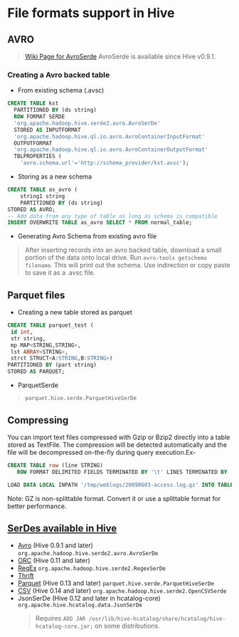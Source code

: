 # File formats support in Hive

## AVRO

> [Wiki Page for AvroSerde](https://cwiki.apache.org/confluence/display/Hive/AvroSerDe)
> AvroSerde is available since Hive v0.9.1.

### Creating a Avro backed table

* From existing schema (.avsc)

```sql
CREATE TABLE kst
  PARTITIONED BY (ds string)
  ROW FORMAT SERDE
  'org.apache.hadoop.hive.serde2.avro.AvroSerDe'
  STORED AS INPUTFORMAT
  'org.apache.hadoop.hive.ql.io.avro.AvroContainerInputFormat'
  OUTPUTFORMAT
  'org.apache.hadoop.hive.ql.io.avro.AvroContainerOutputFormat'
  TBLPROPERTIES (
    'avro.schema.url'='http://schema_provider/kst.avsc');
```

* Storing as a new schema

```sql
CREATE TABLE as_avro (
    string1 string
    PARTITIONED BY (ds string)
STORED AS AVRO;
-- Add data from any type of table as long as schema is compatible
INSERT OVERWRITE TABLE as_avro SELECT * FROM normal_table;
```

* Generating Avro Schema from existing avro file
> After inserting records into an avro backed table, download a small portion of the data onto local drive.
Run `avro-tools getschema filename`. This will print out the schema. Use indirection or copy paste to save it as a .avsc file.

## Parquet files

* Creating a new table stored as parquet

```sql
CREATE TABLE parquet_test (
 id int,
 str string,
 mp MAP<STRING,STRING>,
 lst ARRAY<STRING>,
 strct STRUCT<A:STRING,B:STRING>)
PARTITIONED BY (part string)
STORED AS PARQUET;
```

* ParquetSerde
> `parquet.hive.serde.ParquetHiveSerDe`

## Compressing

You can import text files compressed with Gzip or Bzip2 directly into a table stored as TextFile. The compression will be detected automatically and the file will be decompressed on-the-fly during query execution.Ex-

```sql
CREATE TABLE raw (line STRING)
   ROW FORMAT DELIMITED FIELDS TERMINATED BY '\t' LINES TERMINATED BY '\n';

LOAD DATA LOCAL INPATH '/tmp/weblogs/20090603-access.log.gz' INTO TABLE raw;
```

Note: GZ is non-splittable format. Convert it or use a splittable format for better performance.

## [SerDes available in Hive](https://cwiki.apache.org/confluence/display/Hive/LanguageManual+DDL#LanguageManualDDL-RowFormats&SerDe)

* [Avro](https://cwiki.apache.org/confluence/display/Hive/AvroSerDe) (Hive 0.9.1 and later)
    `org.apache.hadoop.hive.serde2.avro.AvroSerDe`
* [ORC](https://cwiki.apache.org/confluence/display/Hive/LanguageManual+ORC) (Hive 0.11 and later)
* [RegEx](https://cwiki.apache.org/confluence/display/Hive/GettingStarted#GettingStarted-ApacheWeblogData)
    `org.apache.hadoop.hive.serde2.RegexSerDe`
* [Thrift](http://thrift.apache.org/)
* [Parquet](https://cwiki.apache.org/confluence/display/Hive/Parquet) (Hive 0.13 and later)
    `parquet.hive.serde.ParquetHiveSerDe`
* [CSV](https://cwiki.apache.org/confluence/display/Hive/CSV+Serde) (Hive 0.14 and later)
    `org.apache.hadoop.hive.serde2.OpenCSVSerde`
* JsonSerDe (Hive 0.12 and later in hcatalog-core)
    `org.apache.hive.hcatalog.data.JsonSerDe`
    > Requires `ADD JAR /usr/lib/hive-hcatalog/share/hcatalog/hive-hcatalog-core.jar;` on some distributions.
